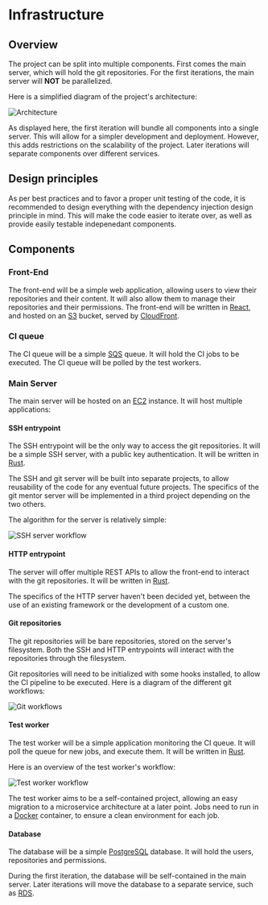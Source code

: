 # Infrastructure

## Overview

The project can be split into multiple components. First comes the main server, which will hold the git repositories. For the first iterations, the main server will **NOT** be parallelized.

Here is a simplified diagram of the project's architecture:

![Architecture](./graphs/infrastructure.svg)

As displayed here, the first iteration will bundle all components into a single server. This will allow for a simpler development and deployment. However, this adds restrictions on the scalability of the project. Later iterations will separate components over different services.

## Design principles

As per best practices and to favor a proper unit testing of the code, it is recommended to design everything with the dependency injection design principle in mind. This will make the code easier to iterate over, as well as provide easily testable indepenedant components.

## Components

### Front-End

The front-end will be a simple web application, allowing users to view their repositories and their content. It will also allow them to manage their repositories and their permissions. The front-end will be written in [React](https://reactjs.org/), and hosted on an [S3](https://aws.amazon.com/s3/) bucket, served by [CloudFront](https://aws.amazon.com/cloudfront/).

### CI queue

The CI queue will be a simple [SQS](https://aws.amazon.com/sqs/) queue. It will hold the CI jobs to be executed. The CI queue will be polled by the test workers.

### Main Server

The main server will be hosted on an [EC2](https://aws.amazon.com/ec2/) instance. It will host multiple applications:

#### SSH entrypoint

The SSH entrypoint will be the only way to access the git repositories. It will be a simple SSH server, with a public key authentication. It will be written in [Rust](https://www.rust-lang.org/).

The SSH and git server will be built into separate projects, to allow reusability of the code for any eventual future projects. The specifics of the git mentor server will be implemented in a third project depending on the two others.

The algorithm for the server is relatively simple:

![SSH server workflow](./graphs/ssh_process.svg)

#### HTTP entrypoint

The server will offer multiple REST APIs to allow the front-end to interact with the git repositories. It will be written in [Rust](https://www.rust-lang.org/).

The specifics of the HTTP server haven't been decided yet, between the use of an existing framework or the development of a custom one.

#### Git repositories

The git repositories will be bare repositories, stored on the server's filesystem. Both the SSH and HTTP entrypoints will interact with the repositories through the filesystem.

Git repositories will need to be initialized with some hooks installed, to allow the CI pipeline to be executed. Here is a diagram of the different git workflows:

![Git workflows](./graphs/git_process.svg)

#### Test worker

The test worker will be a simple application monitoring the CI queue. It will poll the queue for new jobs, and execute them. It will be written in [Rust](https://www.rust-lang.org/).

Here is an overview of the test worker's workflow:

![Test worker workflow](./graphs/test_worker.svg)

The test worker aims to be a self-contained project, allowing an easy migration to a microservice architecture at a later point. Jobs need to run in a [Docker](https://www.docker.com/) container, to ensure a clean environment for each job.

#### Database

The database will be a simple [PostgreSQL](https://www.postgresql.org/) database. It will hold the users, repositories and permissions.

During the first iteration, the database will be self-contained in the main server. Later iterations will move the database to a separate service, such as [RDS](https://aws.amazon.com/rds/).
